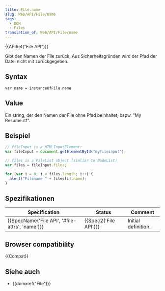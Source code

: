 ```yaml
---
title: File.name
slug: Web/API/File/name
tags:
  - DOM
  - Files
translation_of: Web/API/File/name
---
```

{{APIRef("File API")}}

Gibt den Namen der File zurück. Aus Sicherheitsgründen wird der Pfad der Datei nicht mit zurückgegeben.

## Syntax

    var name = instanceOfFile.name

## Value

Ein string, der den Namen der File ohne Pfad beinhaltet, bspw. "My Resume.rtf".

## Beispiel

```js
// fileInput is a HTMLInputElement:
var fileInput = document.getElementById("myfileinput");

// files is a FileList object (simliar to NodeList)
var files = fileInput.files;

for (var i = 0; i < files.length; i++) {
  alert("Filename " + files[i].name);
}
```

## Spezifikationen

| Specification                                                    | Status                       | Comment             |
| ---------------------------------------------------------------- | ---------------------------- | ------------------- |
| {{SpecName('File API', '#file-attrs', 'name')}} | {{Spec2('File API')}} | Initial definition. |

## Browser compatibility

{{Compat}}

## Siehe auch

- {{domxref("File")}}
